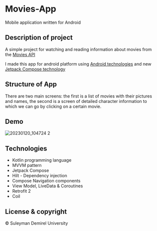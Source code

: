 # Movies-App

Mobile application written for Android 

## Description of project

A simple project for watching and reading information about movies from the [Movies API](https://api.tvmaze.com/shows/1)

I made this app for android platform using [Android technologies](https://developer.android.com/) and new [Jetpack Compose technology](https://developer.android.com/jetpack/compose?gclid=Cj0KCQiA8aOeBhCWARIsANRFrQGIuoPSd9Gtuof6uLmhQ2JLlzTufSfwGSKt5eTKjib-3J0vm3pijYEaAujzEALw_wcB&gclsrc=aw.ds)


## Structure of App

There are two main screens: the first is a list of movies with their pictures and names, the second is a screen of detailed character information to which we can go by clicking on a certain movie.

## Demo

![20230120_104724 2](https://user-images.githubusercontent.com/72996538/213622096-835866b9-d429-453e-8809-9cb7ee97d262.gif)

## Technologies

* Kotlin programming language 
* MVVM pattern
* Jetpack Compose
* Hilt - Dependency injection
* Compose Navigation components
* View Model, LiveData & Coroutines
* Retrofit 2
* Coil

## License & copyright
© Suleyman Demirel University
